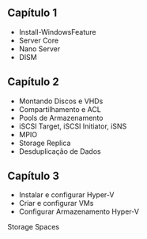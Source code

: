 
## Capítulo 1
- Install-WindowsFeature
- Server Core
- Nano Server
- DISM

## Capítulo 2
- Montando Discos e VHDs
- Compartilhamento e ACL
- Pools de Armazenamento
- iSCSI Target, iSCSI Initiator, iSNS
- MPIO
- Storage Replica
- Desduplicação de Dados

## Capítulo 3
- Instalar e configurar Hyper-V
- Criar e configurar VMs
- Configurar Armazenamento Hyper-V

Storage Spaces


